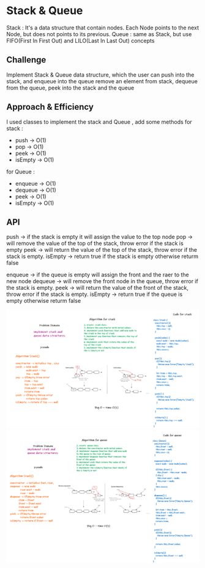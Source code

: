 # Stack & Queue

Stack : It's a data structure that contain nodes. Each Node points to the next Node, but does not points to its previous.
Queue : same as Stack, but use FIFO(First In First Out) and LILO(Last In Last Out) concepts

## Challenge

Implement Stack & Queue data structure, which the user can push into the stack, and enqueue into the queue
remove an element from stack, dequeue from the queue, peek into the stack and the queue

## Approach & Efficiency
<!-- What approach did you take? Why? What is the Big O space/time for this approach? -->
I used classes to implement the stack and Queue , add some methods
for stack :

- push -> O(1)
- pop -> O(1)
- peek -> O(1)
- isEmpty -> O(1)

for Queue :

- enqueue -> O(1)
- dequeue -> O(1)
- peek -> O(1)
- isEmpty -> O(1)

## API
<!-- Description of each method publicly available to your Linked List -->
push -> if the stack is empty it will assign the value to the top node
pop -> will remove the value of the top of the stack, throw error if the stack is empty
peek -> will return the value of the top of the stack, throw error if the stack is empty.
isEmpty -> return true if the stack is empty otherwise returm false

enqueue -> if the queue is empty will assign the front and the raer to the new node
dequeue -> will remove the front node in the queue, throw error if the stack is empty.
peek -> will return the value of the front of the stack, throw error if the stack is empty.
isEmpty -> return true if the queue is empty otherwise returm false

![WhiteBoard](assets/stack-white.png)
![queue](assets/queue-white.png)

